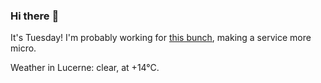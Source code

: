 ### Hi there :wave:

It's Tuesday! I'm probably working for [this bunch](https://github.com/kohofinancial), making a service more micro.

Weather in Lucerne: clear, at +14°C.
